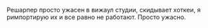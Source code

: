 ---
---
Решарпер просто ужасен в вижаул студии, скидывает хоткеи, я римпортирую их и все равно не работают. Просто ужасно.